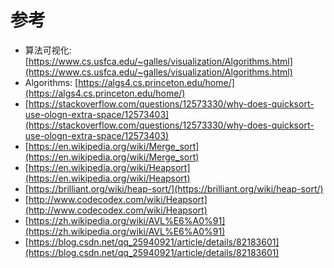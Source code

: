 # 参考

- 算法可视化: [https://www.cs.usfca.edu/~galles/visualization/Algorithms.html](https://www.cs.usfca.edu/~galles/visualization/Algorithms.html)
- Algorithms: [https://algs4.cs.princeton.edu/home/](https://algs4.cs.princeton.edu/home/)
- [https://stackoverflow.com/questions/12573330/why-does-quicksort-use-ologn-extra-space/12573403](https://stackoverflow.com/questions/12573330/why-does-quicksort-use-ologn-extra-space/12573403)
- [https://en.wikipedia.org/wiki/Merge_sort](https://en.wikipedia.org/wiki/Merge_sort)
- [https://en.wikipedia.org/wiki/Heapsort](https://en.wikipedia.org/wiki/Heapsort)
- [https://brilliant.org/wiki/heap-sort/](https://brilliant.org/wiki/heap-sort/)
- [http://www.codecodex.com/wiki/Heapsort](http://www.codecodex.com/wiki/Heapsort)
- [https://zh.wikipedia.org/wiki/AVL%E6%A0%91](https://zh.wikipedia.org/wiki/AVL%E6%A0%91)
- [https://blog.csdn.net/qq_25940921/article/details/82183601](https://blog.csdn.net/qq_25940921/article/details/82183601)